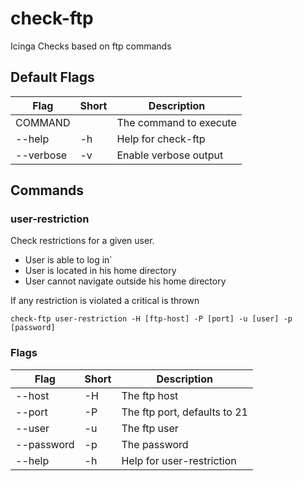 # check-ftp
Icinga Checks based on ftp commands

## Default Flags



| Flag | Short | Description |
| --- | --- | --- |
| COMMAND |  | The command to execute |
| --help | -h | Help for check-ftp |
| --verbose | -v | Enable verbose output |

## Commands

### user-restriction

Check restrictions for a given user.

- User is able to log in`
- User is located in his home directory
- User cannot navigate outside his home directory

If any restriction is violated a critical is thrown

```
check-ftp user-restriction -H [ftp-host] -P [port] -u [user] -p [password]
```

### Flags

| Flag | Short | Description |
|--- |--- |--- |
| --host | -H | The ftp host |
| --port | -P | The ftp port, defaults to 21 |
| --user | -u | The ftp user |
| --password | -p | The password |
| --help | -h | Help for user-restriction |
